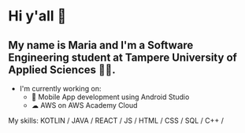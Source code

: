 # Hi y'all 👋

## My name is Maria and I'm a Software Engineering student at Tampere University of Applied Sciences 👩‍💻.

- I'm currently working on:
  * 📱 Mobile App development using Android Studio
  * ☁ AWS on AWS Academy Cloud

My skills: KOTLIN / JAVA / REACT / JS / HTML / CSS / SQL / C++ /
